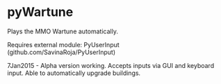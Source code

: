pyWartune
=========

Plays the MMO Wartune automatically.

Requires external module: PyUserInput (github.com/SavinaRoja/PyUserInput)

7Jan2015 - Alpha version working. Accepts inputs via GUI and keyboard input. Able to automatically upgrade buildings.
